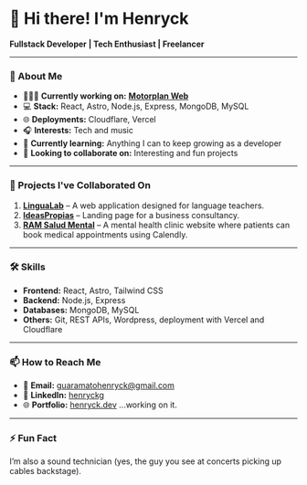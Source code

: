 
# 👋 Hi there! I'm Henryck

**Fullstack Developer | Tech Enthusiast | Freelancer**

---

### 🚀 About Me
- 🧑🏻‍💻 **Currently working on:** **[Motorplan Web](https://github.com/Master-Insight/motorplan-web)**
- 💻 **Stack:** React, Astro, Node.js, Express, MongoDB, MySQL  
- 🌐 **Deployments:** Cloudflare, Vercel  
- 🎧 **Interests:** Tech and music  
- 🌱 **Currently learning:** Anything I can to keep growing as a developer  
- 🤝 **Looking to collaborate on:** Interesting and fun projects

---

### 📝 Projects I've Collaborated On

1. **[LinguaLab](https://github.com/FooTalent/Lingualab)** – A web application designed for language teachers.
2. **[IdeasPropias](https://github.com/Master-Insight/page-ideaspropias)** – Landing page for a business consultancy.
3. **[RAM Salud Mental](https://github.com/Joeshi02/Proyecto-Ram-)** – A mental health clinic website where patients can book medical appointments using Calendly.
---

### 🛠 Skills

- **Frontend:** React, Astro, Tailwind CSS  
- **Backend:** Node.js, Express  
- **Databases:** MongoDB, MySQL  
- **Others:** Git, REST APIs, Wordpress, deployment with Vercel and Cloudflare

---

### 📫 How to Reach Me

- 📧 **Email:** [guaramatohenryck@gmail.com](mailto:guaramatohenryck@gmail.com)  
- 💼 **LinkedIn:** [henryckg](https://www.linkedin.com/in/henryckg)  
- 🌐 **Portfolio:** [henryck.dev](https://www.henryck.dev) ...working on it.

---

### ⚡ Fun Fact

I’m also a sound technician (yes, the guy you see at concerts picking up cables backstage).

